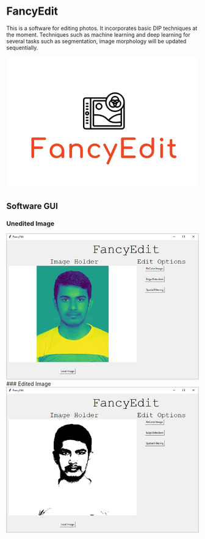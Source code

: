 # FancyEdit
This is a software for editing photos. It incorporates basic DIP techniques at the moment. Techniques such as machine learning and deep learning for several tasks such as segmentation, image morphology will be updated sequentially. 

<img src="image/fancyEditlogo.PNG" />

## Software GUI 
### Unedited Image
<img src=" image/unedited.PNG"/>
### Edited Image
<img src="image/binarized.PNG"/>
